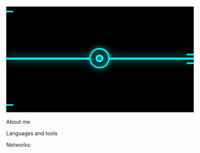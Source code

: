 ![Header](https://github.com/Abendgast/Abendgast/blob/main/assets/W9dC.gif)

About me

Languages and tools

Networks:
